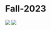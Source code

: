 # Fall-2023


<img src=https://images.app.goo.gl/gy55n4iy37jAjACE8>

<img src=https://images.app.goo.gl/Qdpmf2RaPVnpvm366>
